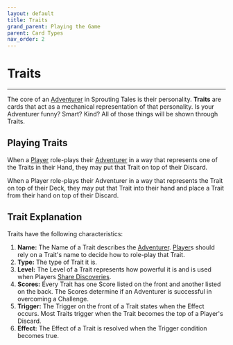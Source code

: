 ```yaml
---
layout: default
title: Traits
grand_parent: Playing the Game
parent: Card Types
nav_order: 2
---
```


# Traits

--- 

The core of an [Adventurer](https://plerpsandplerps.github.io/Sprouting-Tales/docs/Introduction/Basics.html#player-and-adventurer) in Sprouting Tales is their personality. **Traits** are cards that act as a mechanical representation of that personality. Is your Adventurer funny? Smart? Kind? All of those things will be shown through Traits. 

## Playing Traits

When a [Player](https://plerpsandplerps.github.io/Sprouting-Tales/docs/Introduction/Basics.html#player-and-adventurer) role-plays their [Adventurer](https://plerpsandplerps.github.io/Sprouting-Tales/docs/Introduction/Basics.html#player-and-adventurer) in a way that represents one of the Traits in their Hand, they may put that Trait on top of their Discard. 

When a Player role-plays their Adventurer in a way that represents the Trait on top of their Deck, they may put that Trait into their hand and place a Trait from their hand on top of their Discard. 

## Trait Explanation

Traits have the following characteristics: 

1. **Name:** The Name of a Trait describes the [Adventurer](https://plerpsandplerps.github.io/Sprouting-Tales/docs/Introduction/Basics.html#player-and-adventurer). [Player](https://plerpsandplerps.github.io/Sprouting-Tales/docs/Introduction/Basics.html#player-and-adventurer)s should rely on a Trait's name to decide how to role-play that Trait. 
2. **Type:** The type of Trait it is. 
3. **Level:** The Level of a Trait represents how powerful it is and is used when Players [Share Discoveries](https://plerpsandplerps.github.io/Sprouting-Tales/docs/Playing%20the%20Game/Card%20Types/Discoveries.html#the-world-tree-and-sharing-discoveries). 
4. **Scores:** Every Trait has one Score listed on the front and another listed on the back. The Scores determine if an Adventurer is successful in overcoming a Challenge.   
5. **Trigger:** The Trigger on the front of a Trait states when the Effect occurs. Most Traits trigger when the Trait becomes the top of a Player's Discard.
6. **Effect:** The Effect of a Trait is resolved when the Trigger condition becomes true.

<!-- 

Trait Example 

-->

<!--

## Trait Gallery

--> 